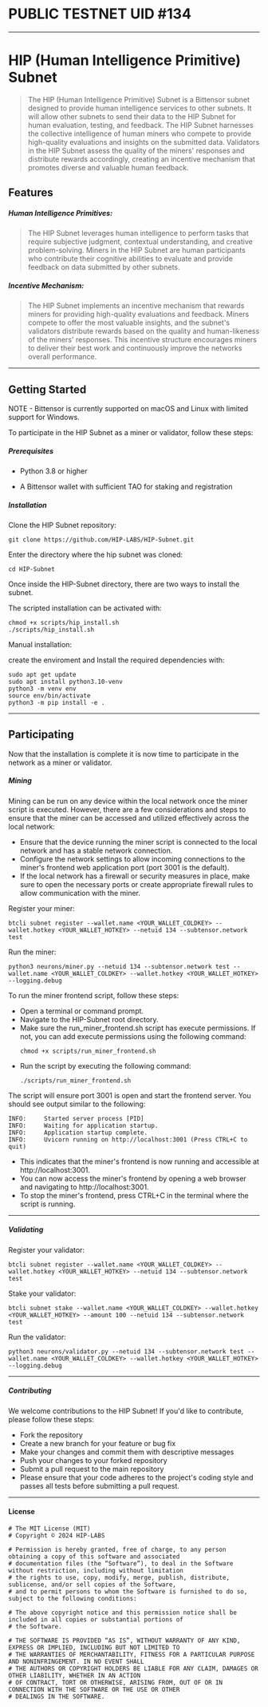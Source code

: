# PUBLIC TESTNET UID #134

---

# HIP (Human Intelligence Primitive) Subnet

> The HIP (Human Intelligence Primitive) Subnet is a Bittensor subnet designed to provide human intelligence services to other subnets. It will allow other subnets to send their data to the HIP Subnet for human evaluation, testing, and feedback. The HIP Subnet harnesses the collective intelligence of human miners who compete to provide high-quality evaluations and insights on the submitted data. Validators in the HIP Subnet assess the quality of the miners' responses and distribute rewards accordingly, creating an incentive mechanism that promotes diverse and valuable human feedback.


## Features

 ##### Human Intelligence Primitives: 
 > The HIP Subnet leverages human intelligence to perform tasks that require subjective judgment, contextual understanding, and creative problem-solving. Miners in the HIP Subnet are human participants who contribute their cognitive abilities to evaluate and provide feedback on data submitted by other subnets.


 ##### Incentive Mechanism: 
 > The HIP Subnet implements an incentive mechanism that rewards miners for providing high-quality evaluations and feedback. Miners compete to offer the most valuable insights, and the subnet's validators distribute rewards based on the quality and human-likeness of the miners' responses. This incentive structure encourages miners to deliver their best work and continuously improve the networks overall performance.


---


## Getting Started

NOTE - Bittensor is currently supported on macOS and Linux with limited support for Windows.

To participate in the HIP Subnet as a miner or validator, follow these steps:

##### Prerequisites

 - Python 3.8 or higher
   
 - A Bittensor wallet with sufficient TAO for staking and registration

##### Installation

Clone the HIP Subnet repository:
```
git clone https://github.com/HIP-LABS/HIP-Subnet.git
```
Enter the directory where the hip subnet was cloned:
```
cd HIP-Subnet
```
Once inside the HIP-Subnet directory, there are two ways to install the subnet. 

The scripted installation can be activated with:

```
chmod +x scripts/hip_install.sh
./scripts/hip_install.sh
```

Manual installation:

create the enviroment and Install the required dependencies with:
```
sudo apt get update
sudo apt install python3.10-venv
python3 -m venv env 
source env/bin/activate
python3 -m pip install -e .
```

---

## Participating 

Now that the installation is complete it is now time to participate in the network as a miner or validator.

##### Mining

Mining can be run on any device within the local network once the miner script is executed. However, there are a few considerations and steps to ensure that the miner can be accessed and utilized effectively across the local network:

 - Ensure that the device running the miner script is connected to the local network and has a stable network connection.
 - Configure the network settings to allow incoming connections to the miner's frontend web application port (port 3001 is the default).
 - If the local network has a firewall or security measures in place, make sure to open the necessary ports or create appropriate firewall rules to allow communication with the miner.


Register your miner: 
```
btcli subnet register --wallet.name <YOUR_WALLET_COLDKEY> --wallet.hotkey <YOUR_WALLET_HOTKEY> --netuid 134 --subtensor.network test
```
Run the miner: 
```
python3 neurons/miner.py --netuid 134 --subtensor.network test --wallet.name <YOUR_WALLET_COLDKEY> --wallet.hotkey <YOUR_WALLET_HOTKEY> --logging.debug
```
To run the miner frontend script, follow these steps:

 - Open a terminal or command prompt.
 - Navigate to the HIP-Subnet root directory.
 - Make sure the run_miner_frontend.sh script has execute permissions. If not, you can add execute permissions using the following command:
   ```
   chmod +x scripts/run_miner_frontend.sh
   ```
 - Run the script by executing the following command:
   ```
   ./scripts/run_miner_frontend.sh
   ```

  The script will ensure port 3001 is open and start the frontend server. You should see output similar to the following:

```
INFO:     Started server process [PID]
INFO:     Waiting for application startup.
INFO:     Application startup complete.
INFO:     Uvicorn running on http://localhost:3001 (Press CTRL+C to quit)
```
 - This indicates that the miner's frontend is now running and accessible at http://localhost:3001.
 - You can now access the miner's frontend by opening a web browser and navigating to http://localhost:3001. 
 - To stop the miner's frontend, press CTRL+C in the terminal where the script is running.

---

##### Validating

Register your validator:
```
btcli subnet register --wallet.name <YOUR_WALLET_COLDKEY> --wallet.hotkey <YOUR_WALLET_HOTKEY> --netuid 134 --subtensor.network test
```
Stake your validator:
```
btcli subnet stake --wallet.name <YOUR_WALLET_COLDKEY> --wallet.hotkey <YOUR_WALLET_HOTKEY> --amount 100 --netuid 134 --subtensor.network test
```
Run the validator:
```
python3 neurons/validator.py --netuid 134 --subtensor.network test --wallet.name <YOUR_WALLET_COLDKEY> --wallet.hotkey <YOUR_WALLET_HOTKEY> --logging.debug
```
---

##### Contributing

We welcome contributions to the HIP Subnet! If you'd like to contribute, please follow these steps:

 - Fork the repository
 - Create a new branch for your feature or bug fix
 - Make your changes and commit them with descriptive messages
 - Push your changes to your forked repository
 - Submit a pull request to the main repository
 - Please ensure that your code adheres to the project's coding style and passes all tests before submitting a pull request.

---

#### License
```
# The MIT License (MIT)
# Copyright © 2024 HIP-LABS 

# Permission is hereby granted, free of charge, to any person obtaining a copy of this software and associated
# documentation files (the “Software”), to deal in the Software without restriction, including without limitation
# the rights to use, copy, modify, merge, publish, distribute, sublicense, and/or sell copies of the Software,
# and to permit persons to whom the Software is furnished to do so, subject to the following conditions:

# The above copyright notice and this permission notice shall be included in all copies or substantial portions of
# the Software.

# THE SOFTWARE IS PROVIDED “AS IS”, WITHOUT WARRANTY OF ANY KIND, EXPRESS OR IMPLIED, INCLUDING BUT NOT LIMITED TO
# THE WARRANTIES OF MERCHANTABILITY, FITNESS FOR A PARTICULAR PURPOSE AND NONINFRINGEMENT. IN NO EVENT SHALL
# THE AUTHORS OR COPYRIGHT HOLDERS BE LIABLE FOR ANY CLAIM, DAMAGES OR OTHER LIABILITY, WHETHER IN AN ACTION
# OF CONTRACT, TORT OR OTHERWISE, ARISING FROM, OUT OF OR IN CONNECTION WITH THE SOFTWARE OR THE USE OR OTHER
# DEALINGS IN THE SOFTWARE.
```
